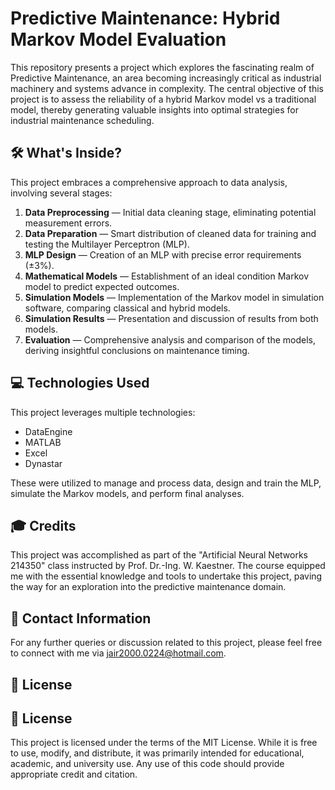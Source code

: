 # Predictive Maintenance: Hybrid Markov Model Evaluation 

This repository presents a project which explores the fascinating realm of Predictive Maintenance, an area becoming increasingly critical as industrial machinery and systems advance in complexity. The central objective of this project is to assess the reliability of a hybrid Markov model vs a traditional model, thereby generating valuable insights into optimal strategies for industrial maintenance scheduling.

## :hammer_and_wrench: What's Inside?

This project embraces a comprehensive approach to data analysis, involving several stages:

1. **Data Preprocessing** — Initial data cleaning stage, eliminating potential measurement errors. 
2. **Data Preparation** — Smart distribution of cleaned data for training and testing the Multilayer Perceptron (MLP).
3. **MLP Design** — Creation of an MLP with precise error requirements (±3%).
4. **Mathematical Models** — Establishment of an ideal condition Markov model to predict expected outcomes.
5. **Simulation Models** — Implementation of the Markov model in simulation software, comparing classical and hybrid models.
6. **Simulation Results** — Presentation and discussion of results from both models.
7. **Evaluation** — Comprehensive analysis and comparison of the models, deriving insightful conclusions on maintenance timing.

## :computer: Technologies Used

This project leverages multiple technologies:

- DataEngine
- MATLAB
- Excel
- Dynastar

These were utilized to manage and process data, design and train the MLP, simulate the Markov models, and perform final analyses.

## :mortar_board: Credits

This project was accomplished as part of the "Artificial Neural Networks 214350" class instructed by Prof. Dr.-Ing. W. Kaestner. The course equipped me with the essential knowledge and tools to undertake this project, paving the way for an exploration into the predictive maintenance domain.

## :email: Contact Information

For any further queries or discussion related to this project, please feel free to connect with me via jair2000.0224@hotmail.com.

## :page_with_curl: License

## 📃 License

This project is licensed under the terms of the MIT License. While it is free to use, modify, and distribute, it was primarily intended for educational, academic, and university use. Any use of this code should provide appropriate credit and citation.



